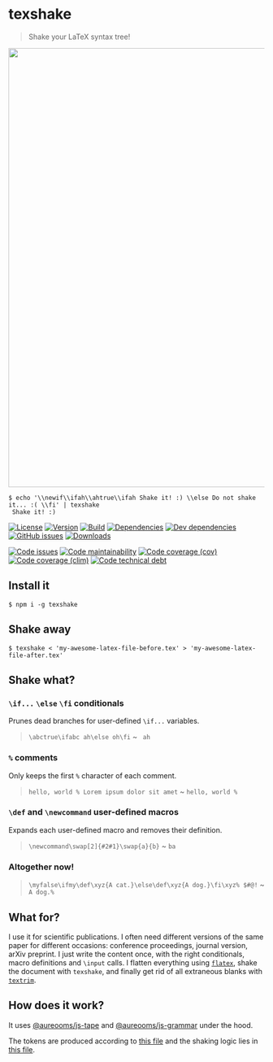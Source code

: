 texshake
==

> Shake your LaTeX syntax tree!

<img src="http://scribblesinstitute.com/wp-content/uploads/2015/05/NatTree04.jpg" width="864">

```shell
$ echo '\\newif\\ifah\\ahtrue\\ifah Shake it! :) \\else Do not shake it... :( \\fi' | texshake
 Shake it! :)
```

[![License](https://img.shields.io/github/license/aureooms/texshake.svg)](https://raw.githubusercontent.com/aureooms/texshake/master/LICENSE)
[![Version](https://img.shields.io/npm/v/texshake.svg)](https://www.npmjs.org/package/texshake)
[![Build](https://img.shields.io/travis/aureooms/texshake/master.svg)](https://travis-ci.org/aureooms/texshake/branches)
[![Dependencies](https://img.shields.io/david/aureooms/texshake.svg)](https://david-dm.org/aureooms/texshake)
[![Dev dependencies](https://img.shields.io/david/dev/aureooms/texshake.svg)](https://david-dm.org/aureooms/texshake?type=dev)
[![GitHub issues](https://img.shields.io/github/issues/aureooms/texshake.svg)](https://github.com/aureooms/texshake/issues)
[![Downloads](https://img.shields.io/npm/dm/texshake.svg)](https://www.npmjs.org/package/texshake)

[![Code issues](https://img.shields.io/codeclimate/issues/aureooms/texshake.svg)](https://codeclimate.com/github/aureooms/texshake/issues)
[![Code maintainability](https://img.shields.io/codeclimate/maintainability/github/aureooms/texshake.svg)](https://codeclimate.com/github/aureooms/texshake/trends/churn)
[![Code coverage (cov)](https://img.shields.io/codecov/c/github/aureooms/texshake.svg)](https://codecov.io/gh/aureooms/texshake)
[![Code coverage (clim)](https://img.shields.io/codeclimate/coverage-letter/aureooms/texshake.svg)](https://codeclimate.com/github/aureooms/texshake/trends/test_coverage_new_code)
[![Code technical debt](https://img.shields.io/codeclimate/tech-debt/aureooms/texshake.svg)](https://codeclimate.com/github/aureooms/texshake/trends/technical_debt)
<!--[![Documentation](https://aureooms.github.io/texshake/badge.svg)](https://aureooms.github.io/texshake/source.html)-->


## Install it

```shell
$ npm i -g texshake
```


## Shake away

```shell
$ texshake < 'my-awesome-latex-file-before.tex' > 'my-awesome-latex-file-after.tex'
```


##  Shake what?

### `\if...` `\else` `\fi` conditionals

Prunes dead branches for user-defined `\if...` variables.

> `\abctrue\ifabc ah\else oh\fi` ~ ` ah`

### `%` comments

Only keeps the first `%` character of each comment.

> `hello, world % Lorem ipsum dolor sit amet` ~ `hello, world %`

### `\def` and `\newcommand` user-defined macros

Expands each user-defined macro and removes their definition.

> `\newcommand\swap[2]{#2#1}\swap{a}{b}` ~ `ba`

### Altogether now!

> `\myfalse\ifmy\def\xyz{A cat.}\else\def\xyz{A dog.}\fi\xyz% $#@!` ~ `A dog.%`


## What for?

I use it for scientific publications. I often need different versions of
the same paper for different occasions: conference proceedings, journal
version, arXiv preprint. I just write the content once, with the right
conditionals, macro definitions and `\input` calls. I flatten everything using
[`flatex`](https://github.com/aureooms/dotfiles/blob/master/.bin/flatex),
shake the document with `texshake`, and finally get rid of all extraneous
blanks with
[`textrim`](https://github.com/aureooms/dotfiles/blob/master/.bin/textrim).


## How does it work?

It uses
[@aureooms/js-tape](https://github.com/aureooms/js-tape)
and
[@aureooms/js-grammar](https://github.com/aureooms/js-grammar)
under the hood.

The tokens are produced according to
[this file](https://github.com/aureooms/texshake/blob/master/src/tokens.js)
and
the shaking logic lies in
[this file](https://github.com/aureooms/texshake/blob/master/src/shaker.js).

